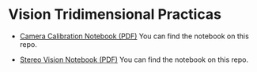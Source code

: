 # Vision Tridimensional Practicas

- [Camera Calibration Notebook (PDF)](https://github.com/PabloAsensio/MUVA-vision-tridimensional-practicas/blob/main/practica1-calibracion_de_camaras/PracticaCalib2021_Pablo_Asensio.pdf) You can find the notebook on this repo.

- [Stereo Vision Notebook (PDF)](https://github.com/PabloAsensio/MUVA-vision-tridimensional-practicas/blob/main/practica2-vision_estereo/Pr%C3%A1cticaStereo2021_Alumnos.pdf) You can find the notebook on this repo.

